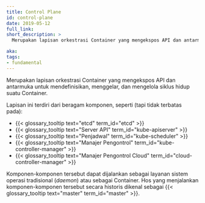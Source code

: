 ```yaml
---
title: Control Plane
id: control-plane
date: 2019-05-12
full_link:
short_description: >
  Merupakan lapisan orkestrasi Container yang mengekspos API dan antarmuka untuk mendefinisikan, menggelar, dan mengelola siklus hidup suatu Container.

aka:
tags:
- fundamental
---
```

Merupakan lapisan orkestrasi Container yang mengekspos API dan antarmuka untuk mendefinisikan, menggelar, dan mengelola siklus hidup suatu Container.

<!--more--> 

Lapisan ini terdiri dari beragam komponen, seperti (tapi tidak terbatas pada):

* {{< glossary_tooltip text="etcd" term_id="etcd" >}}
* {{< glossary_tooltip text="Server API" term_id="kube-apiserver" >}}
* {{< glossary_tooltip text="Penjadwal" term_id="kube-scheduler" >}}
* {{< glossary_tooltip text="Manajer Pengontrol" term_id="kube-controller-manager" >}}
* {{< glossary_tooltip text="Manajer Pengontrol Cloud" term_id="cloud-controller-manager" >}}

Komponen-komponen tersebut dapat dijalankan sebagai layanan sistem operasi tradisional (_daemon_) atau sebagai Container. Hos yang menjalankan komponen-komponen tersebut secara historis dikenal sebagai {{< glossary_tooltip text="master" term_id="master" >}}.
